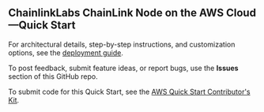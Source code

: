 ## ChainlinkLabs ChainLink Node on the AWS Cloud—Quick Start

For architectural details, step-by-step instructions, and customization options, see the [deployment guide](http://aws-quickstart.github.io/quickstart-chainlinklabs-chainlink-node/).

To post feedback, submit feature ideas, or report bugs, use the **Issues** section of this GitHub repo. 

To submit code for this Quick Start, see the [AWS Quick Start Contributor's Kit](https://aws-quickstart.github.io/).
